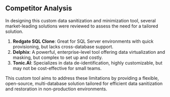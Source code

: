 ## Competitor Analysis

In designing this custom data sanitization and minimization tool, several market-leading solutions were reviewed to assess the need for a tailored solution.

1. **Redgate SQL Clone**: Great for SQL Server environments with quick provisioning, but lacks cross-database support.
2. **Delphix**: A powerful, enterprise-level tool offering data virtualization and masking, but complex to set up and costly.
3. **Tonic.AI**: Specializes in data de-identification, highly customizable, but may not be cost-effective for small teams.

This custom tool aims to address these limitations by providing a flexible, open-source, multi-database solution tailored for efficient data sanitization and restoration in non-production environments.
